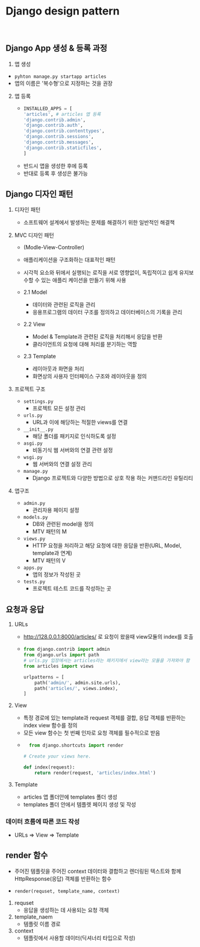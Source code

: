 # Django design pattern

<br>

## Django App 생성 & 등록 과정

1. 앱 생성
  - `pyhton manage.py startapp articles`
  - 앱의 이름은 '복수형'으로 지정하는 것을 권장

2. 앱 등록
    - ```python
      INSTALLED_APPS = [
      'articles', # articles 앱 등록
      'django.contrib.admin',
      'django.contrib.auth',
      'django.contrib.contenttypes',
      'django.contrib.sessions',
      'django.contrib.messages',
      'django.contrib.staticfiles',
      ]
      ```
    - 반드시 앱을 생성한 후에 등록
    - 반대로 등록 후 생성은 불가능

## Django 디자인 패턴

1. 디자인 패턴
    - 소프트웨어 설계에서 발생하는 문제를 해결하기 위한 일반적인 해결책

2. MVC 디자인 패턴
    - (Modle-View-Controller)
    - 애플리케이션을 구조화하는 대표적인 패턴
    - 시각적 요소와 뒤에서 실행되는 로직을 서로 영향없이, 독립적이고 쉽게 유지보수할 수 있는
      애플리 케이션을 만들기 위해 사용

    - 2.1 Model
      - 데이터와 관련된 로직을 관리
      - 응용프로그램의 데이터 구조를 정의하고 데이터베이스의 기록을 관리

    - 2.2 View
      - Model & Template과 관련된 로직을 처리해서 응답을 반환
      - 클라이언트의 요청에 대해 처리를 분기하는 역할
    
    - 2.3 Template
      - 레이아웃과 화면을 처리
      - 화면상의 사용자 인터페이스 구조와 레이아웃을 정의

3. 프로젝트 구조
    - ```settings.py```
      - 프로젝트 모든 설정 관리
    - ```urls.py```
      - URL과 이에 해당하는 적절한 views를 연결
    - ```__init__.py```
      - 해당 폴더를 패키지로 인식하도록 설정
    - ```asgi.py```
      - 비동기식 웹 서버와의 연결 관련 설정
    - ```wsgi.py```
      - 웹 서버와의 연결 설정 관리
    - ```manage.py```
      - Django 프로젝트와 다양한 방법으로 상호 작용 하는 커맨드라인 유틸리티

4. 앱구조
    - ```admin.py```
      - 관리자용 페이지 설정
    - ```models.py```
      - DB와 관련된 model을 정의
      - MTV 패턴의 M
    - ```views.py```
      - HTTP 요청을 처리하고 해당 요청에 대한 응답을 반환(URL, Model, template과 연계)
      - MTV 패턴의 V
    - ```apps.py```
      - 앱의 정보가 작성된 곳
    - ```tests.py```
      - 프로젝트 테스트 코드를 작성하는 곳


## 요청과 응답

1. URLs
    - http://128.0.0.1:8000/articles/ 로 요청이 왔을때 view모듈의 index를 호출
    - ```python
      from django.contrib import admin
      from django.urls import path
      # urls.py 입장에서는 articles라는 패키지에서 view라는 모듈을 가져와야 함
      from articles import views

      urlpatterns = [
          path('admin/', admin.site.urls),
          path('articles/', views.index),
      ]
      ```

2. View
    - 특정 경로에 있는 template과 request 객체를 결합, 응답 객체를 반환하는 index view
      함수를 정의
    - 모든 view 함수는 첫 번째 인자로 요청 객체를 필수적으로 받음
    - ```python
        from django.shortcuts import render

      # Create your views here.

      def index(request):
          return render(request, 'articles/index.html')
      ```

3. Template
    - articles 앱 폴더안에 templates 폴더 생성
    - templates 폴더 안에서 템플렛 페이지 생성 및 작성

### 데이터 흐름에 따른 코드 작성
  -  URLs => View => Template


## render 함수
- 주어진 템플릿을 주어진 context 데이터와 결합하고 렌더링된 텍스트와 함께
  HttpResponse(응답) 객체를 반환하는 함수
- ```python
  render(requset, template_name, context)
  ```

1. requset
    - 응답을 생성하는 데 사용되는 요청 객체
2. template_naem
    - 템플릿 이름 경로
3. context
   - 템플릿에서 사용할 데이터(딕셔너리 타입으로 작성)


